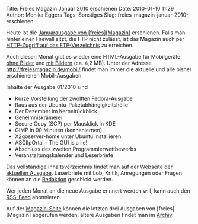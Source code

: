 Title: Freies Magazin Januar 2010 erschienen
Date: 2010-01-10 11:29
Author: Monika Eggers
Tags: Sonstiges
Slug: freies-magazin-januar-2010-erschienen

Heute ist die [Januarausgabe von
[freies][Magazin]](ftp://ftp.freiesmagazin.de/2010/freiesMagazin-2010-01.pdf)
erschienen. Falls man hinter einer Firewall sitzt, die FTP nicht
zulässt, ist das Magazin auch per [HTTP-Zugriff auf das
FTP-Verzeichnis](http://www.freiesmagazin.de/ftp/2010/freiesMagazin-2010-01.pdf)
zu erreichen.


Auch diesen Monat gibt es wieder eine HTML-Ausgabe für Mobilgeräte [ohne
Bilder](http://freiesmagazin.de/mobil/freiesMagazin-2010-01.html) und
[mit
Bildern](http://freiesmagazin.de/mobil/freiesMagazin-2010-01-bilder.html)
(ca. 4,2 MB). Unter der Adresse <http://freiesmagazin.de/mobil/> findet
man immer die aktuelle und alle bisher erschienenen Mobil-Ausgaben.


<!--break--><!--break-->

Inhalte der Ausgabe 01/2010 sind


-   Kurze Vorstellung der zwölften Fedora-Ausgabe
-   Raus aus der Ubuntu-Paketabhängigkeitshölle
-   Der Dezember im Kernelrückblick
-   Geheimniskrämerei
-   Secure Copy (SCP) per Mausklick in KDE
-   GIMP in 90 Minuten (kennenlernen)
-   X2goserver-home unter Ubuntu installieren
-   ASCIIpOrtal - The GUI is a lie!
-   Abschluss des zweiten Programmierwettbewerbs
-   Veranstaltungskalender und Leserbriefe


Das vollständige Inhaltsverzeichnis findet man auf der [Webseite der
aktuellen Ausgabe](http://www.freiesmagazin.de/freiesMagazin-2010-01).
Leserbriefe mit Lob, Kritik, Anregungen oder Fragen können an die
[Redaktion](http://www.freiesmagazin.de/kontakt) geschickt werden.


Wer jeden Monat an die neue Ausgabe erinnert werden will, kann auch den
[RSS-Feed](http://www.freiesmagazin.de/rss.xml) abonnieren.  

Auf der [Magazin-Seite](http://www.freiesmagazin.de/magazin) können die
letzten drei Ausgaben von
[freies][Magazin]
abgerufen werden, ältere Ausgaben findet man im
[Archiv](http://www.freiesmagazin.de/archiv).




